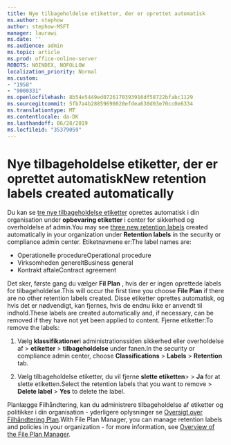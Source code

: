 ```yaml
---
title: Nye tilbageholdelse etiketter, der er oprettet automatisk
ms.author: stephow
author: stephow-MSFT
manager: laurawi
ms.date: ''
ms.audience: admin
ms.topic: article
ms.prod: office-online-server
ROBOTS: NOINDEX, NOFOLLOW
localization_priority: Normal
ms.custom:
- "1958"
- "9000331"
ms.openlocfilehash: 8b54e5449ed0726170393916df58722bfabc1129
ms.sourcegitcommit: 5fb7a4b28859690020efdea630d03e70cc0e6334
ms.translationtype: MT
ms.contentlocale: da-DK
ms.lasthandoff: 06/28/2019
ms.locfileid: "35379059"
---
```

# <a name="new-retention-labels-created-automatically"></a><span data-ttu-id="68bbe-102">Nye tilbageholdelse etiketter, der er oprettet automatisk</span><span class="sxs-lookup"><span data-stu-id="68bbe-102">New retention labels created automatically</span></span>

<span data-ttu-id="68bbe-103">Du kan se [tre nye tilbageholdelse etiketter](https://docs.microsoft.com/office365/securitycompliance/file-plan-manager#default-retention-labels-and-label-policy) oprettes automatisk i din organisation under **opbevaring etiketter** i center for sikkerhed og overholdelse af admin.</span><span class="sxs-lookup"><span data-stu-id="68bbe-103">You may see [three new retention labels](https://docs.microsoft.com/office365/securitycompliance/file-plan-manager#default-retention-labels-and-label-policy) created automatically in your organization under **Retention labels** in the security or compliance admin center.</span></span> <span data-ttu-id="68bbe-104">Etiketnavnene er:</span><span class="sxs-lookup"><span data-stu-id="68bbe-104">The label names are:</span></span>

- <span data-ttu-id="68bbe-105">Operationelle procedure</span><span class="sxs-lookup"><span data-stu-id="68bbe-105">Operational procedure</span></span>
- <span data-ttu-id="68bbe-106">Virksomheden generelt</span><span class="sxs-lookup"><span data-stu-id="68bbe-106">Business general</span></span>
- <span data-ttu-id="68bbe-107">Kontrakt aftale</span><span class="sxs-lookup"><span data-stu-id="68bbe-107">Contract agreement</span></span>

<span data-ttu-id="68bbe-108">Det sker, første gang du vælger **Fil Plan** , hvis der er ingen oprettede labels for tilbageholdelse.</span><span class="sxs-lookup"><span data-stu-id="68bbe-108">This will occur the first time you choose **File Plan** if there are no other retention labels created.</span></span> <span data-ttu-id="68bbe-109">Disse etiketter oprettes automatisk, og hvis det er nødvendigt, kan fjernes, hvis de endnu ikke er anvendt til indhold.</span><span class="sxs-lookup"><span data-stu-id="68bbe-109">These labels are created automatically and, if necessary, can be removed if they have not yet been applied to content.</span></span> <span data-ttu-id="68bbe-110">Fjerne etiketter:</span><span class="sxs-lookup"><span data-stu-id="68bbe-110">To remove the labels:</span></span>

1. <span data-ttu-id="68bbe-111">Vælg **klassifikationer**i administrationssiden sikkerhed eller overholdelse af > **etiketter** > **tilbageholdelse** under fanen.</span><span class="sxs-lookup"><span data-stu-id="68bbe-111">In the security or compliance admin center, choose **Classifications** > **Labels** > **Retention** tab.</span></span>

1. <span data-ttu-id="68bbe-112">Vælg tilbageholdelse etiketter, du vil fjerne **slette etiketten**> > **Ja** for at slette etiketten.</span><span class="sxs-lookup"><span data-stu-id="68bbe-112">Select the retention labels that you want to remove > **Delete label** > **Yes** to delete the label.</span></span>

<span data-ttu-id="68bbe-113">Planlægge Filhåndtering, kan du administrere tilbageholdelse af etiketter og politikker i din organisation - yderligere oplysninger se [Oversigt over Filhåndtering Plan](https://docs.microsoft.com/office365/securitycompliance/file-plan-manager).</span><span class="sxs-lookup"><span data-stu-id="68bbe-113">With File Plan Manager, you can manage retention labels and policies in your organization - for more information, see [Overview of the File Plan Manager](https://docs.microsoft.com/office365/securitycompliance/file-plan-manager).</span></span>
